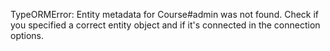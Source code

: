 TypeORMError: Entity metadata for Course#admin was not found. Check if you specified a correct entity object and if it's connected in the connection options.

